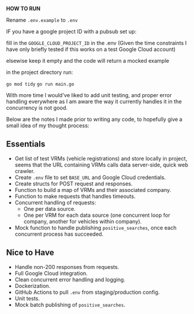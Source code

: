 **HOW TO RUN**

Rename ```.env.example``` to ```.env```

IF you have a google project ID with a pubsub set up:

fill in the ```GOOGLE_CLOUD_PROJECT_ID``` in the .env (Given the time constraints I have only briefly tested if this works on a test Google Cloud account)

elsewise keep it empty and the code will return a mocked example


in the project directory run:

```go mod tidy```
```go run main.go```



With more time I would've liked to add unit testing, and proper error handling everywhere as I am aware the way it currently handles it in the concurrency is not good.

Below are the notes I made prior to writing any code, to hopefully give a small idea of my thought process:

## Essentials  
- Get list of test VRMs (vehicle registrations) and store locally in project, seems that the URL containing VRMs calls data server-side, quick web crawler.  
- Create `.env` file to set `BASE_URL` and Google Cloud credentials.  
- Create structs for POST request and responses.  
- Function to build a map of VRMs and their associated company.  
- Function to make requests that handles timeouts.  
- Concurrent handling of requests:  
  - One per data source.  
  - One per VRM for each data source (one concurrent loop for company, another for vehicles within company).  
- Mock function to handle publishing `positive_searches`, once each concurrent process has succeeded.  

## Nice to Have  
- Handle non-200 responses from requests.  
- Full Google Cloud integration.  
- Clean concurrent error handling and logging.  
- Dockerization.  
- GitHub Actions to pull `.env` from staging/production config.  
- Unit tests.  
- Mock batch publishing of `positive_searches`.  

